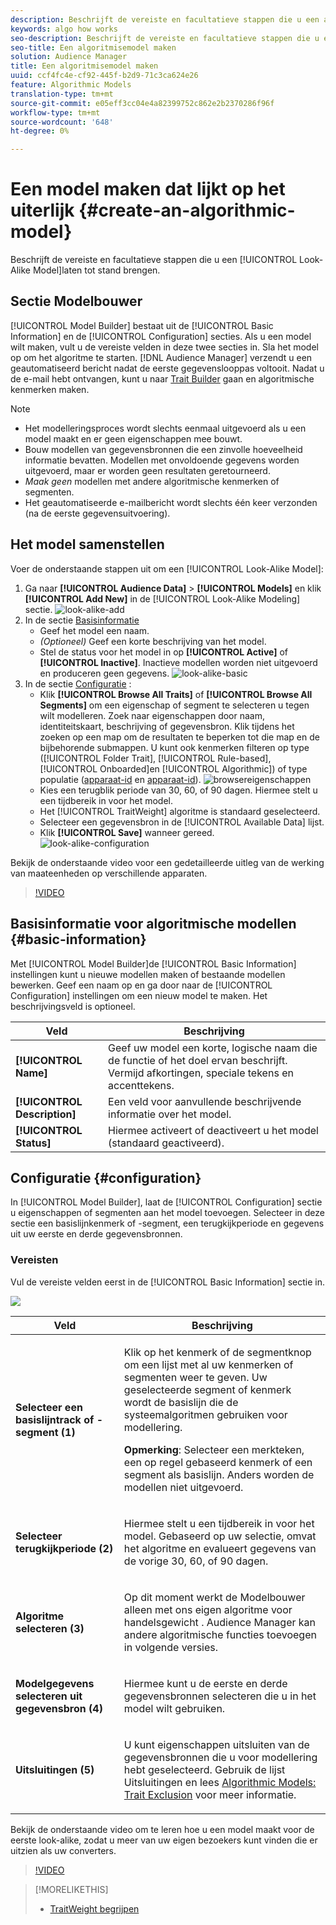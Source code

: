 ```yaml
---
description: Beschrijft de vereiste en facultatieve stappen die u een algoritmisch model in ModelBouwer laten tot stand brengen.
keywords: algo how works
seo-description: Beschrijft de vereiste en facultatieve stappen die u een algoritmisch model in ModelBouwer laten tot stand brengen.
seo-title: Een algoritmisemodel maken
solution: Audience Manager
title: Een algoritmisemodel maken
uuid: ccf4fc4e-cf92-445f-b2d9-71c3ca624e26
feature: Algorithmic Models
translation-type: tm+mt
source-git-commit: e05eff3cc04e4a82399752c862e2b2370286f96f
workflow-type: tm+mt
source-wordcount: '648'
ht-degree: 0%

---
```



# Een model maken dat lijkt op het uiterlijk {#create-an-algorithmic-model}

Beschrijft de vereiste en facultatieve stappen die u een [!UICONTROL Look-Alike Model]laten tot stand brengen.

## Sectie Modelbouwer

[!UICONTROL Model Builder] bestaat uit de [!UICONTROL Basic Information] en de [!UICONTROL Configuration] secties. Als u een model wilt maken, vult u de vereiste velden in deze twee secties in. Sla het model op om het algoritme te starten. [!DNL Audience Manager] verzendt u een geautomatiseerd bericht nadat de eerste gegevenslooppas voltooit. Nadat u de e-mail hebt ontvangen, kunt u naar [Trait Builder](../../features/traits/about-trait-builder.md) gaan en algoritmische kenmerken maken.

>[!NOTE]
>
>* Het modelleringsproces wordt slechts eenmaal uitgevoerd als u een model maakt en er geen eigenschappen mee bouwt.
>* Bouw modellen van gegevensbronnen die een zinvolle hoeveelheid informatie bevatten. Modellen met onvoldoende gegevens worden uitgevoerd, maar er worden geen resultaten geretourneerd.
>* *Maak geen* modellen met andere algoritmische kenmerken of segmenten.
>* Het geautomatiseerde e-mailbericht wordt slechts één keer verzonden (na de eerste gegevensuitvoering).


## Het model samenstellen

Voer de onderstaande stappen uit om een [!UICONTROL Look-Alike Model]:

1. Ga naar **[!UICONTROL Audience Data]** > **[!UICONTROL Models]** en klik **[!UICONTROL Add New]** in de [!UICONTROL Look-Alike Modeling] sectie.
   ![look-alike-add](assets/look-alike-add.png)
1. In de sectie [Basisinformatie](../../features/algorithmic-models/create-model.md#basic-information)
   * Geef het model een naam.
   * *(Optioneel)* Geef een korte beschrijving van het model.
   * Stel de status voor het model in op **[!UICONTROL Active]** of **[!UICONTROL Inactive]**. Inactieve modellen worden niet uitgevoerd en produceren geen gegevens.
      ![look-alike-basic](assets/look-alike-basic.png)
1. In de sectie [Configuratie](../../features/algorithmic-models/create-model.md#configuration) :
   * Klik **[!UICONTROL Browse All Traits]** of **[!UICONTROL Browse All Segments]** om een eigenschap of segment te selecteren u tegen wilt modelleren. Zoek naar eigenschappen door naam, identiteitskaart, beschrijving of gegevensbron. Klik tijdens het zoeken op een map om de resultaten te beperken tot die map en de bijbehorende submappen. U kunt ook kenmerken filteren op type ([!UICONTROL Folder Trait], [!UICONTROL Rule-based], [!UICONTROL Onboarded]en [!UICONTROL Algorithmic]) of type populatie ([apparaat-id](../../reference/ids-in-aam.md) en [apparaat-id](../../reference/ids-in-aam.md)).
      ![browsereigenschappen](assets/browse-traits.png)
   * Kies een terugblik periode van 30, 60, of 90 dagen. Hiermee stelt u een tijdbereik in voor het model.
   * Het [!UICONTROL TraitWeight] algoritme is standaard geselecteerd.
   * Selecteer een gegevensbron in de [!UICONTROL Available Data] lijst.
   * Klik **[!UICONTROL Save]** wanneer gereed.
      ![look-alike-configuration](assets/look-alike-configuration.png)

Bekijk de onderstaande video voor een gedetailleerde uitleg van de werking van maateenheden op verschillende apparaten.

>[!VIDEO](https://docs.adobe.com/content/help/en/audience-manager-learn/tutorials/build-and-manage-audiences/profile-merge/understanding-cross-device-metrics-in-audience-manager.html)

## Basisinformatie voor algoritmische modellen {#basic-information}

<!-- r_model_basic.xml -->

Met [!UICONTROL Model Builder]de [!UICONTROL Basic Information] instellingen kunt u nieuwe modellen maken of bestaande modellen bewerken. Geef een naam op en ga door naar de [!UICONTROL Configuration] instellingen om een nieuw model te maken. Het beschrijvingsveld is optioneel.

| Veld | Beschrijving |
|---|---|
| **[!UICONTROL Name]** | Geef uw model een korte, logische naam die de functie of het doel ervan beschrijft. Vermijd afkortingen, speciale tekens en accenttekens. |
| **[!UICONTROL Description]** | Een veld voor aanvullende beschrijvende informatie over het model. |
| **[!UICONTROL Status]** | Hiermee activeert of deactiveert u het model (standaard geactiveerd). |

## Configuratie {#configuration}

In [!UICONTROL Model Builder], laat de [!UICONTROL Configuration] sectie u eigenschappen of segmenten aan het model toevoegen. Selecteer in deze sectie een basislijnkenmerk of -segment, een terugkijkperiode en gegevens uit uw eerste en derde gegevensbronnen.

<!-- r_model_configuration.xml -->

### Vereisten

Vul de vereiste velden eerst in de [!UICONTROL Basic Information] sectie in.

![](assets/lam_exclude_traits_numbered.png)

<table id="table_7A6BE5E5498D4776A30323B743954150"> 
 <thead> 
  <tr> 
   <th colname="col1" class="entry"> Veld </th> 
   <th colname="col2" class="entry"> Beschrijving </th> 
  </tr> 
 </thead>
 <tbody> 
  <tr> 
   <td colname="col1"> <p><b>Selecteer een basislijntrack of -segment (1)</b> </p> </td> 
   <td colname="col2"> <p>Klik op het kenmerk of de segmentknop om een lijst met al uw kenmerken of segmenten weer te geven. Uw geselecteerde segment of kenmerk wordt de basislijn die de systeemalgoritmen gebruiken voor modellering. </p> <p> <p><b>Opmerking</b>:  Selecteer een merkteken, een op regel gebaseerd kenmerk of een segment als basislijn. Anders worden de modellen niet uitgevoerd. </p> </p> </td> 
  </tr> 
  <tr> 
   <td colname="col1"> <p><b>Selecteer terugkijkperiode (2)</b> </p> </td> 
   <td colname="col2"> <p>Hiermee stelt u een tijdbereik in voor het model. Gebaseerd op uw selectie, omvat het algoritme en evalueert gegevens van de vorige 30, 60, of 90 dagen. </p> </td> 
  </tr> 
  <tr> 
   <td colname="col1"> <p><b>Algoritme selecteren (3)</b> </p> </td> 
   <td colname="col2"> <p>Op dit moment werkt de Modelbouwer alleen met ons eigen algoritme voor <span class="keyword"> handelsgewicht</span> . <span class="keyword"> Audience Manager</span> kan andere algoritmische functies toevoegen in volgende versies. </p> </td>
  </tr>
  <tr> 
   <td colname="col1"> <p><b>Modelgegevens selecteren uit gegevensbron (4)</b> </p> </td> 
   <td colname="col2"> <p>Hiermee kunt u de eerste en derde gegevensbronnen selecteren die u in het model wilt gebruiken. </p> </td>
  </tr> 
  <tr> 
   <td colname="col1"> <p><b>Uitsluitingen (5)</b> </p> </td> 
   <td colname="col2"> <p>U kunt eigenschappen uitsluiten van de gegevensbronnen die u voor modellering hebt geselecteerd. Gebruik de lijst <span class="wintitle"> Uitsluitingen</span> en lees <a href="../../features/algorithmic-models/trait-exclusion-algo-models.md"> Algorithmic Models: Trait Exclusion</a> voor meer informatie. </p> </td>
  </tr> 
 </tbody>
</table>

Bekijk de onderstaande video om te leren hoe u een model maakt voor de eerste look-alike, zodat u meer van uw eigen bezoekers kunt vinden die er uitzien als uw converters.

>[!VIDEO](https://video.tv.adobe.com/v/23504/)

>[!MORELIKETHIS]
>
>* [TraitWeight begrijpen](../../features/algorithmic-models/understanding-models.md#understanding-traitweight)

